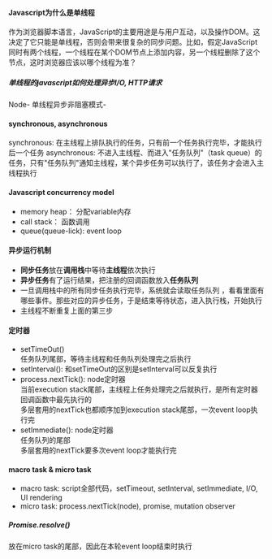 #### Javascript为什么是单线程 
作为浏览器脚本语言，JavaScript的主要用途是与用户互动，以及操作DOM。这决定了它只能是单线程，否则会带来很复杂的同步问题。比如，假定JavaScript同时有两个线程，一个线程在某个DOM节点上添加内容，另一个线程删除了这个节点，这时浏览器应该以哪个线程为准？  

##### 单线程的javascript如何处理异步I/O, HTTP请求  
Node- 单线程异步非阻塞模式- 

#### synchronous, asynchronous 
synchronous: 在主线程上排队执行的任务，只有前一个任务执行完毕，才能执行后一个任务 
asynchronous: 不进入主线程、而进入"任务队列"（task queue）的任务，只有"任务队列"通知主线程，某个异步任务可以执行了，该任务才会进入主线程执行   

#### Javascript concurrency model
- memory heap： 分配variable内存  
- call stack： 函数调用
- queue(queue-lick): event loop   

#### 异步运行机制 
- **同步任务**放在**调用栈**中等待**主线程**依次执行    
- **异步任务**有了运行结果，把注册的回调函数放入**任务队列**          
- 一旦调用栈中的所有同步任务执行完毕，系统就会读取任务队列 ，看看里面有哪些事件。那些对应的异步任务，于是结束等待状态，进入执行栈，开始执行   
- 主线程不断重复上面的第三步    

#### 定时器
- setTimeOut()  
任务队列尾部，等待主线程和任务队列处理完之后执行     
- setInterval(): 和setTimeOut的区别是setInterval可以反复执行  
- process.nextTick(): node定时器   
当前execution stack尾部，主线程上任务处理完之后就执行，是所有定时器回调函数中最先执行的  
多层套用的nextTick也都顺序加到execution stack尾部，一次event loop执行完     
- setImmediate(): node定时器   
任务队列的尾部  
多层套用的nextTick要多次event loop才能执行完   

#### macro task & micro task  
- macro task: script全部代码，setTimeout, setInterval, setImmediate, I/O, UI rendering  
- micro task: process.nextTick(node), promise, mutation observer  

##### Promise.resolve()
放在micro task的尾部，因此在本轮event loop结束时执行 

